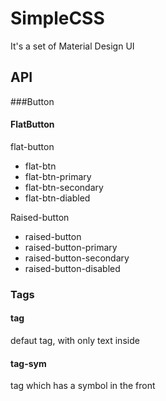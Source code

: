 # SimpleCSS

It's a set of Material Design UI

## API

###Button

#### FlatButton
flat-button

* flat-btn
* flat-btn-primary
* flat-btn-secondary
* flat-btn-diabled

Raised-button

* raised-button
* raised-button-primary
* raised-button-secondary
* raised-button-disabled

### Tags

#### tag

defaut tag, with only text inside

#### tag-sym

tag which has a symbol in the front